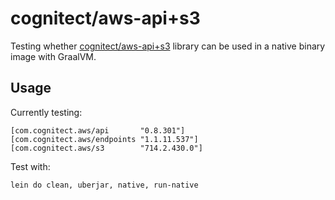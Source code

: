 # cognitect/aws-api+s3

Testing whether [cognitect/aws-api+s3](https://github.com/cognitect-labs/aws-api) library can be used in a native binary image with GraalVM.

## Usage

Currently testing:

    [com.cognitect.aws/api       "0.8.301"]
    [com.cognitect.aws/endpoints "1.1.11.537"]
    [com.cognitect.aws/s3        "714.2.430.0"]

Test with:

    lein do clean, uberjar, native, run-native
